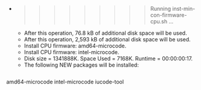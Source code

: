 * >>>>>>>>> Running inst-min-con-firmware-cpu.sh ...
  * After this operation, 76.8 kB of additional disk space will be used.
  * After this operation, 2,593 kB of additional disk space will be used.
  * Install CPU firmware: amd64-microcode.
  * Install CPU firmware: intel-microcode.
  * Disk size = 1341888K. Space Used = 7168K. Runtime = 00:00:00:17.
  * The following NEW packages will be installed:
  ```bash
amd64-microcode intel-microcode iucode-tool
  ```
